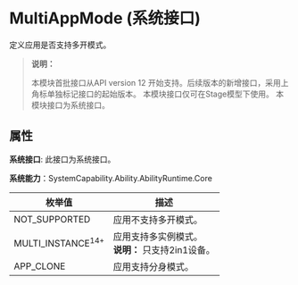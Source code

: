 # MultiAppMode (系统接口)

定义应用是否支持多开模式。

> **说明：**
> 
> 本模块首批接口从API version 12 开始支持。后续版本的新增接口，采用上角标单独标记接口的起始版本。
> 本模块接口仅可在Stage模型下使用。
> 本模块接口为系统接口。

## 属性

**系统接口**: 此接口为系统接口。

**系统能力**：SystemCapability.Ability.AbilityRuntime.Core

| 枚举值 | 描述 | 
| -------- | -------- |
| NOT_SUPPORTED | 应用不支持多开模式。 |
| MULTI_INSTANCE<sup>14+</sup>  | 应用支持多实例模式。<br>**说明：** 只支持2in1设备。</br>  |
| APP_CLONE | 应用支持分身模式。 |